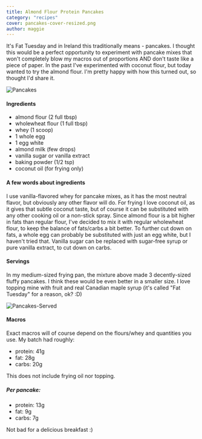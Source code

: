 ```yaml
---
title: Almond Flour Protein Pancakes
category: "recipes"
cover: pancakes-cover-resized.png
author: maggie
---
```


It's Fat Tuesday and in Ireland this traditionally means - pancakes. I thought this would be a perfect opportunity to
experiment with pancake mixes that won't completely blow my macros out of proportions AND don't taste like a piece of paper.
In the past I've experimented with coconut flour, but today wanted to try the almond flour. I'm pretty happy with how this turned
out, so thought I'd share it.

![Pancakes](./pancakes-cover.jpeg "Title")

#### Ingredients
* almond flour (2 full tbsp)
* wholewheat flour (1 full tbsp)
* whey (1 scoop)
* 1 whole egg
* 1 egg white
* almond milk (few drops)
* vanilla sugar or vanilla extract
* baking powder (1/2 tsp)
* coconut oil (for frying only)

#### A few words about ingredients
I use vanilla-flavored whey for pancake mixes, as it has the most neutral flavor, but obviously any other flavor will do.
For frying I love coconut oil, as it gives that subtle coconut taste, but of course it can be substituted with any other cooking oil or a non-stick spray.
Since almond flour is a bit higher in fats than regular flour, I've decided to mix it with regular wholewheat flour, to keep the balance of fats/carbs a bit better. To further cut down on fats,
a whole egg can probably be substituted with just an egg white, but I haven't tried that. Vanilla sugar can be replaced with sugar-free syrup or pure vanilla extract, to cut down on carbs.

#### Servings
In my medium-sized frying pan, the mixture above made 3 decently-sized fluffy pancakes. I think these would be even better in a smaller size.
I love topping mine with fruit and real Canadian maple syrup (it's called "Fat Tuesday" for a reason, ok? :D)

![Pancakes-Served](./pancakes-closeup.png "Pancakes Served")

#### Macros
Exact macros will of course depend on the flours/whey and quantities you use. My batch had roughly:
* protein: 41g
* fat: 28g
* carbs: 20g

This does not include frying oil nor topping.
##### Per pancake:
* protein: 13g
* fat: 9g
* carbs: 7g

Not bad for a delicious breakfast :)


